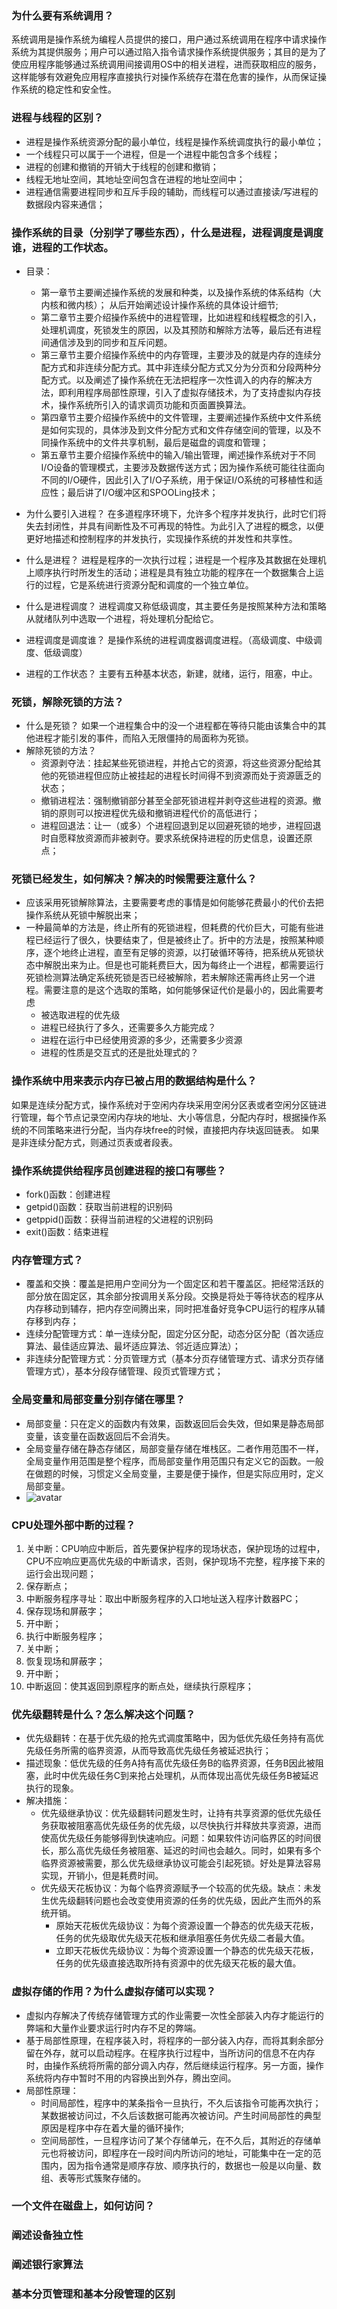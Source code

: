 ### **为什么要有系统调用？**
系统调用是操作系统为编程人员提供的接口，用户通过系统调用在程序中请求操作系统为其提供服务；用户可以通过陷入指令请求操作系统提供服务；其目的是为了使应用程序能够通过系统调用间接调用OS中的相关进程，进而获取相应的服务，这样能够有效避免应用程序直接执行对操作系统存在潜在危害的操作，从而保证操作系统的稳定性和安全性。
### **进程与线程的区别？**
* 进程是操作系统资源分配的最小单位，线程是操作系统调度执行的最小单位；
* 一个线程只可以属于一个进程，但是一个进程中能包含多个线程；
* 进程的创建和撤销的开销大于线程的创建和撤销；
* 线程无地址空间，其地址空间包含在进程的地址空间中；
* 进程通信需要进程同步和互斥手段的辅助，而线程可以通过直接读/写进程的数据段内容来通信；
### **操作系统的目录（分别学了哪些东西），什么是进程，进程调度是调度谁，进程的工作状态。**
* 目录：
    + 第一章节主要阐述操作系统的发展和种类，以及操作系统的体系结构（大内核和微内核）；
从后开始阐述设计操作系统的具体设计细节;
    + 第二章节主要介绍操作系统中的进程管理，比如进程和线程概念的引入，处理机调度，死锁发生的原因，以及其预防和解除方法等，最后还有进程间通信涉及到的同步和互斥问题。
    + 第三章节主要介绍操作系统中的内存管理，主要涉及的就是内存的连续分配方式和非连续分配方式。其中非连续分配方式又分为分页和分段两种分配方式。以及阐述了操作系统在无法把程序一次性调入的内存的解决方法，即利用程序局部性原理，引入了虚拟存储技术，为了支持虚拟内存技术，操作系统所引入的请求调页功能和页面置换算法。
    + 第四章节主要介绍操作系统中的文件管理，主要阐述操作系统中文件系统是如何实现的，具体涉及到文件分配方式和文件存储空间的管理，以及不同操作系统中的文件共享机制，最后是磁盘的调度和管理；
    + 第五章节主要介绍操作系统中的输入/输出管理，阐述操作系统对于不同I/O设备的管理模式，主要涉及数据传送方式；因为操作系统可能往往面向不同的I/O硬件，因此引入了I/O子系统，用于保证I/O系统的可移植性和适应性；最后讲了I/O缓冲区和SPOOLing技术；

* 为什么要引入进程？
在多道程序环境下，允许多个程序并发执行，此时它们将失去封闭性，并具有间断性及不可再现的特性。为此引入了进程的概念，以便更好地描述和控制程序的并发执行，实现操作系统的并发性和共享性。
* 什么是进程？
进程是程序的一次执行过程；进程是一个程序及其数据在处理机上顺序执行时所发生的活动；进程是具有独立功能的程序在一个数据集合上运行的过程，它是系统进行资源分配和调度的一个独立单位。
* 什么是进程调度？
进程调度又称低级调度，其主要任务是按照某种方法和策略从就绪队列中选取一个进程，将处理机分配给它。
* 进程调度是调度谁？
是操作系统的进程调度器调度进程。（高级调度、中级调度、低级调度）
* 进程的工作状态？
主要有五种基本状态，新建，就绪，运行，阻塞，中止。
### **死锁，解除死锁的方法？**
* 什么是死锁？
如果一个进程集合中的没一个进程都在等待只能由该集合中的其他进程才能引发的事件，而陷入无限僵持的局面称为死锁。
* 解除死锁的方法？
    + 资源剥夺法：挂起某些死锁进程，并抢占它的资源，将这些资源分配给其他的死锁进程但应防止被挂起的进程长时间得不到资源而处于资源匮乏的状态；
    + 撤销进程法：强制撤销部分甚至全部死锁进程并剥夺这些进程的资源。撤销的原则可以按进程优先级和撤销进程代价的高低进行；
    + 进程回退法：让一（或多）个进程回退到足以回避死锁的地步，进程回退时自愿释放资源而非被剥夺。要求系统保持进程的历史信息，设置还原点；
### **死锁已经发生，如何解决？解决的时候需要注意什么？**
* 应该采用死锁解除算法，主要需要考虑的事情是如何能够花费最小的代价去把操作系统从死锁中解脱出来；
* 一种最简单的方法是，终止所有的死锁进程，但耗费的代价巨大，可能有些进程已经运行了很久，快要结束了，但是被终止了。折中的方法是，按照某种顺序，逐个地终止进程，直至有足够的资源，以打破循环等待，把系统从死锁状态中解脱出来为止。但是也可能耗费巨大，因为每终止一个进程，都需要运行死锁检测算法确定系统死锁是否已经被解除，若未解除还需再终止另一个进程。需要注意的是这个选取的策略，如何能够保证代价是最小的，因此需要考虑
	+ 被选取进程的优先级
	+ 进程已经执行了多久，还需要多久方能完成？
	+ 进程在运行中已经使用资源的多少，还需要多少资源
	+ 进程的性质是交互式的还是批处理式的？
### **操作系统中用来表示内存已被占用的数据结构是什么？**
如果是连续分配方式，操作系统对于空闲内存块采用空闲分区表或者空闲分区链进行管理，每个节点记录空闲内存块的地址、大小等信息，分配内存时，根据操作系统的不同策略来进行分配，当内存块free的时候，直接把内存块返回链表。
如果是非连续分配方式，则通过页表或者段表。
### **操作系统提供给程序员创建进程的接口有哪些？**
* fork()函数：创建进程
* getpid()函数：获取当前进程的识别码
* getppid()函数：获得当前进程的父进程的识别码
* exit()函数：结束进程
### **内存管理方式？**
* 覆盖和交换：覆盖是把用户空间分为一个固定区和若干覆盖区。把经常活跃的部分放在固定区，其余部分按调用关系分段。交换是将处于等待状态的程序从内存移动到辅存，把内存空间腾出来，同时把准备好竞争CPU运行的程序从辅存移到内存；
* 连续分配管理方式：单一连续分配，固定分区分配，动态分区分配（首次适应算法、最佳适应算法、最坏适应算法、邻近适应算法）；
* 非连续分配管理方式：分页管理方式（基本分页存储管理方式、请求分页存储管理方式），基本分段存储管理、段页式管理方式；
### **全局变量和局部变量分别存储在哪里？**
* 局部变量：只在定义的函数内有效果，函数返回后会失效，但如果是静态局部变量，该变量在函数返回后不会消失。
* 全局变量存储在静态存储区，局部变量存储在堆栈区。二者作用范围不一样，全局变量作用范围是整个程序，而局部变量作用范围只有定义它的函数。一般在做题的时候，习惯定义全局变量，主要是便于操作，但是实际应用时，定义局部变量。
* ![avatar](picture/存储区划分.png)
### **CPU处理外部中断的过程？**
1. 关中断：CPU响应中断后，首先要保护程序的现场状态，保护现场的过程中，CPU不应响应更高优先级的中断请求，否则，保护现场不完整，程序接下来的运行会出现问题；
2. 保存断点；
3. 中断服务程序寻址：取出中断服务程序的入口地址送入程序计数器PC；
4. 保存现场和屏蔽字；
5. 开中断；
6. 执行中断服务程序；
7. 关中断；
8. 恢复现场和屏蔽字；
9. 开中断；
10. 中断返回：使其返回到原程序的断点处，继续执行原程序；
### **优先级翻转是什么？怎么解决这个问题？**
* 优先级翻转：在基于优先级的抢先式调度策略中，因为低优先级任务持有高优先级任务所需的临界资源，从而导致高优先级任务被延迟执行；
* 描述现象：低优先级的任务A持有高优先级任务B的临界资源，任务B因此被阻塞，此时中优先级任务C到来抢占处理机，从而体现出高优先级任务B被延迟执行的现象。
* 解决措施：
    + 优先级继承协议：优先级翻转问题发生时，让持有共享资源的低优先级任务获取被阻塞高优先级任务的优先级，以尽快执行并释放共享资源，进而使高优先级任务能够得到快速响应。问题：如果软件访问临界区的时间很长，那么高优先级任务被阻塞、延迟的时间也会越久。同时，如果有多个临界资源被需要，那么优先级继承协议可能会引起死锁。好处是算法容易实现，开销小，但是耗费时间。
    + 优先级天花板协议：为每个临界资源赋予一个较高的优先级。缺点：未发生优先级翻转问题也会改变使用资源的任务的优先级，因此产生而外的系统开销。
        - 原始天花板优先级协议：为每个资源设置一个静态的优先级天花板，任务的优先级取优先级天花板和继承阻塞任务优先级二者最大值。
        - 立即天花板优先级协议：为每个资源设置一个静态的优先级天花板，任务的优先级直接选取所持有资源中的优先级天花板的最大值。
### **虚拟存储的作用？为什么虚拟存储可以实现？**
* 虚拟内存解决了传统存储管理方式的作业需要一次性全部装入内存才能运行的弊端和大量作业要求运行时内存不足的弊端。
* 基于局部性原理，在程序装入时，将程序的一部分装入内存，而将其剩余部分留在外存，就可以启动程序。在程序执行过程中，当所访问的信息不在内存时，由操作系统将所需的部分调入内存，然后继续运行程序。另一方面，操作系统将内存中暂时不用的内容换出到外存，腾出空间。
* 局部性原理：
    + 时间局部性，程序中的某条指令一旦执行，不久后该指令可能再次执行；某数据被访问过，不久后该数据可能再次被访问。产生时间局部性的典型原因是程序中存在着大量的循环操作;
    + 空间局部性，一旦程序访问了某个存储单元，在不久后，其附近的存储单元也将被访问，即程序在一段时间内所访问的地址，可能集中在一定的范围内，因为指令通常是顺序存放、顺序执行的，数据也一般是以向量、数组、表等形式簇聚存储的。
### **一个文件在磁盘上，如何访问？**
### **阐述设备独立性**
### **阐述银行家算法**
### **基本分页管理和基本分段管理的区别**